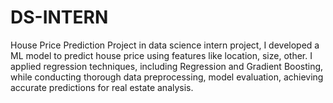 # DS-INTERN
House Price Prediction Project in data science intern project, I developed a ML model to predict house price using features like location, size, other. I applied regression techniques, including Regression and Gradient Boosting, while conducting thorough data preprocessing, model evaluation, achieving accurate predictions for real estate analysis.
